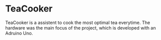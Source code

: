 # TeaCooker
TeaCooker is a assistent to cook the most optimal tea everytime.
The hardware was the main focus of the project, which is developed with an Adruino Uno.
